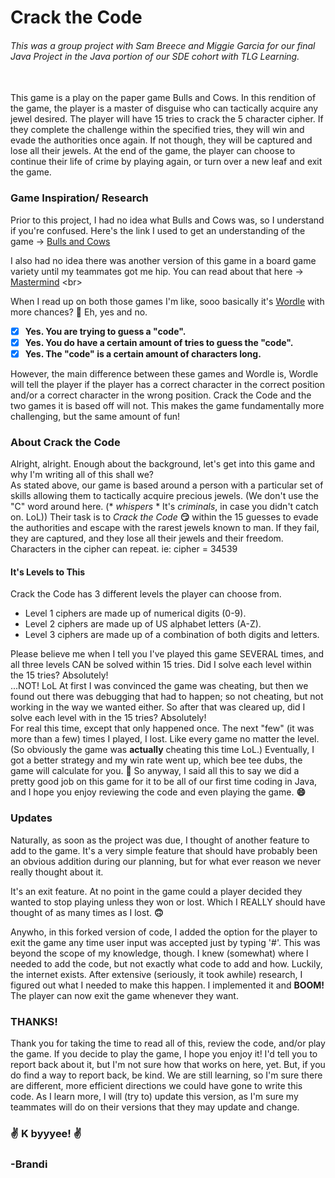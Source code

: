 #  Crack the Code 
###### This was a group project with Sam Breece and Miggie Garcia for our final Java Project in the Java portion of our SDE cohort with TLG Learning. 
<br>
This game is a play on the paper game Bulls and Cows. In this rendition of the game, the player is a master of disguise who can tactically acquire any jewel desired.
The player will have 15 tries to crack the 5 character cipher. If they complete the challenge within the specified tries, they will win and evade the authorities once again.
If not though, they will be captured and lose all their jewels. At the end of the game, the player can choose to continue their life of crime by playing again,
or turn over a new leaf and exit the game.

<br>


### Game Inspiration/ Research
Prior to this project, I had no idea what Bulls and Cows was, so I understand if you're confused. Here's the link I used to get an 
understanding of the game -> [Bulls and Cows](https://en.wikipedia.org/wiki/Bulls_and_Cows) <br>

I also had no idea there was another version of this game in a board game variety until my teammates got me hip. 
You can read about that here -> [Mastermind](https://en.wikipedia.org/wiki/Mastermind_(board_game))
<br>

When I read up on both those games I'm like, sooo basically it's [Wordle](https://www.nytimes.com/games/wordle/index.html) 
with more chances?  **:thinking:**
Eh, yes and no. <br>
- [X] **Yes. You are trying to guess a "code".** <br>
- [X] **Yes. You do have a certain amount of tries to guess the "code".** <br>
- [X] **Yes. The "code" is a certain amount of characters long.** <br>

However, the main difference between these games and Wordle is, Wordle will tell the player if the player has a correct character 
 in the correct position and/or a correct character in the wrong position. Crack the Code and the two games it is based off will not.
This makes the game fundamentally more challenging, but the same amount of fun! <br> 

### About Crack the Code
Alright, alright. Enough about the background, let's get into this game and why I'm writing all of this shall we?<br>
As stated above, our game is based around a person with a particular set of skills allowing them to tactically acquire precious
jewels. (We don't use the "C" word around here. (* *whispers* * It's *criminals*, in case you didn't catch on. LoL))
Their task is to *Crack the Code* **:smirk:** within the 15 guesses to evade the authorities and escape with the rarest
jewels known to man. If they fail, they are captured, and they lose all their jewels and their freedom. Characters in the 
cipher can repeat. ie: cipher = 34539
<br>
#### It's Levels to This
Crack the Code has 3 different levels the player can choose from. <br>
- Level 1 ciphers are made up of numerical digits (0-9). <br>
- Level 2 ciphers are made up of US alphabet letters (A-Z). <br>
- Level 3 ciphers are made up of a combination of both digits and letters. <br>

Please believe me when I tell you I've played this game SEVERAL times, and all three levels CAN be solved within 15 tries. Did 
I solve each level within the 15 tries? Absolutely! <br>...NOT! LoL At first I was convinced the game was cheating, but then we 
found out there was debugging that had to happen; so not cheating, but not working in the way we wanted either. So after that
was cleared up, did I solve each level with in the 15 tries? Absolutely!<br> For real this time, except that only happened 
once. The next "few" (it was more than a few) times I played, I lost. Like every game no matter the level. (So obviously the 
game was **actually** cheating this time LoL.) Eventually, I got a better strategy and my win rate went up, which bee tee dubs,
the game will calculate for you. **:hugs:** So anyway, I said all this to say we did a pretty good job on this game for it to be all 
of our first time coding in Java, and I hope you enjoy reviewing the code and even playing the game. **:smile:** <br>

### Updates
Naturally, as soon as the project was due, I thought of another feature to add to the game. It's a very simple feature that
should have probably been an obvious addition during our planning, but for what ever reason we never really thought about it. <br>

It's an exit feature. At no point in the game could a player decided they wanted to stop playing unless they won or lost. Which I REALLY should have thought of as many
times as I lost. **:upside_down_face:** <br> 

Anywho, in this forked version of code, I added the option for the player to exit the game any 
time user input was accepted just by typing '#'. This was beyond the scope of my knowledge, though. I knew (somewhat) where I needed 
to add the code, but not exactly what code to add and how. Luckily, the internet exists. After extensive (seriously, it took awhile) research, 
I figured out what I needed to make this happen. I implemented it and **BOOM!** The player can now exit the game whenever they want. 
<br>
### THANKS!
Thank you for taking the time to read all of this, review the code, and/or play the game. If you decide to play the game, 
I hope you enjoy it! I'd tell you to report back about it, but I'm not sure how that works on here, yet. But, if you do 
find a way to report back, be kind. We are still learning, so I'm sure there are different, more efficient directions we 
could have gone to write this code. As I learn more, I will (try to) update this version, as I'm sure my teammates will do on their 
versions that they may update and change. 
<br>
### **:v:** K byyyee! **:v:**
### **-Brandi**




